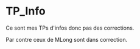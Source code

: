 # TP_Info

Ce sont mes TPs d'infos donc pas des corrections.

Par contre ceux de MLong sont dans correction.
